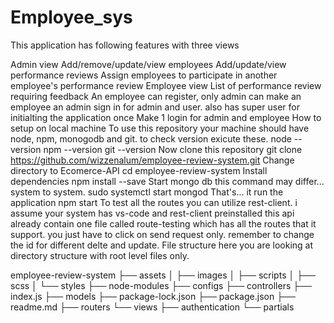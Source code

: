 # Employee_sys
This application has following features with three views

Admin view
Add/remove/update/view employees
Add/update/view performance reviews
Assign employees to participate in another employee's performance review
Employee view
List of performance review requiring feedback 
An employee can register, only admin can make an employee an admin
sign in for admin and user.
also has super user for initialting the application once
Make 1 login for admin and employee
How to setup on local machine
To use this repository your machine should have node, npm, monogodb and git. to check version exicute these.
node --version
npm --version
git --version
Now clone this repository
git clone https://github.com/wizzenalum/employee-review-system.git
Change directory to Ecomerce-API
cd employee-review-system
Install dependencies
npm install --save
Start mongo db this command may differ... system to system.
sudo systemctl start mongod
That's... it run the application
npm start
To test all the routes you can utilize rest-client.
i assume your system has vs-code and rest-client preinstalled
this api already contain one file called route-testing which has all the routes that it support.
you just have to click on send request only.
remember to change the id for different delte and update.
File structure
here you are looking at directory structure with root level files only.

employee-review-system
├── assets
│   ├── images
│   ├── scripts
│   ├── scss
│   └── styles
├── node-modules
├── configs
├── controllers
├── index.js
├── models
├── package-lock.json
├── package.json
├── readme.md
├── routers
└── views
    ├── authentication
    └── partials

